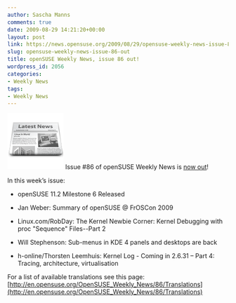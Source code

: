 ```yaml
---
author: Sascha Manns
comments: true
date: 2009-08-29 14:21:20+00:00
layout: post
link: https://news.opensuse.org/2009/08/29/opensuse-weekly-news-issue-86-out/
slug: opensuse-weekly-news-issue-86-out
title: openSUSE Weekly News, issue 86 out!
wordpress_id: 2056
categories:
- Weekly News
tags:
- Weekly News
---
```


![news](/wp-content/uploads/2007/11/knewsticker.png) Issue #86 of openSUSE Weekly News is [now out](http://en.opensuse.org/OpenSUSE_Weekly_News/86)!

In this week’s issue:



	
  * openSUSE 11.2 Milestone 6 Released 

	
  * Jan Weber: Summary of openSUSE @ FrOSCon 2009 

	
  * Linux.com/RobDay: The Kernel Newbie Corner: Kernel Debugging with proc "Sequence" Files--Part 2 

	
  * Will Stephenson: Sub-menus in KDE 4 panels and desktops are back 

	
  * h-online/Thorsten Leemhuis: Kernel Log - Coming in 2.6.31 – Part 4: Tracing, architecture, virtualisation 


For a list of available translations see this page:
[http://en.opensuse.org/OpenSUSE_Weekly_News/86/Translations](http://en.opensuse.org/OpenSUSE_Weekly_News/86/Translations)
